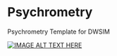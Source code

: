 # Psychrometry
 Psychrometry Template for DWSIM

[![IMAGE ALT TEXT HERE](https://img.youtube.com/vi/TZCO3faFQPs/0.jpg)](https://www.youtube.com/watch?v=TZCO3faFQPs)
